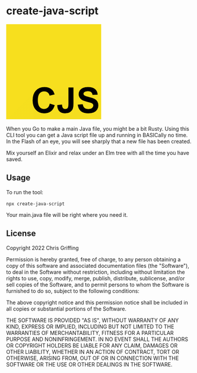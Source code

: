 # create-java-script

![](./logo.png)

When you Go to make a main Java file, you might be a bit Rusty. Using this CLI tool you can get a Java script file up and running in BASICally no time. In the Flash of an eye, you will see sharply that a new file has been created.

Mix yourself an Elixir and relax under an Elm tree with all the time you have saved.

## Usage

To run the tool:

```
npx create-java-script
```

Your main.java file will be right where you need it.

## License

Copyright 2022 Chris Griffing

Permission is hereby granted, free of charge, to any person obtaining a copy of this software and associated documentation files (the "Software"), to deal in the Software without restriction, including without limitation the rights to use, copy, modify, merge, publish, distribute, sublicense, and/or sell copies of the Software, and to permit persons to whom the Software is furnished to do so, subject to the following conditions:

The above copyright notice and this permission notice shall be included in all copies or substantial portions of the Software.

THE SOFTWARE IS PROVIDED "AS IS", WITHOUT WARRANTY OF ANY KIND, EXPRESS OR IMPLIED, INCLUDING BUT NOT LIMITED TO THE WARRANTIES OF MERCHANTABILITY, FITNESS FOR A PARTICULAR PURPOSE AND NONINFRINGEMENT. IN NO EVENT SHALL THE AUTHORS OR COPYRIGHT HOLDERS BE LIABLE FOR ANY CLAIM, DAMAGES OR OTHER LIABILITY, WHETHER IN AN ACTION OF CONTRACT, TORT OR OTHERWISE, ARISING FROM, OUT OF OR IN CONNECTION WITH THE SOFTWARE OR THE USE OR OTHER DEALINGS IN THE SOFTWARE.
